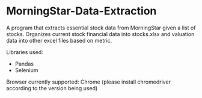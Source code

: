 # MorningStar-Data-Extraction
A program that extracts essential stock data from MorningStar given a list of stocks. Organizes current stock financial data into stocks.xlsx and valuation data into other excel files based on metric.

Libraries used:
- Pandas
- Selenium

Browser currently supported: Chrome (please install chromedriver according to the version being used)
